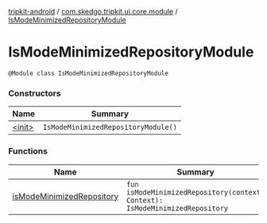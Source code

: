 [tripkit-android](../../index.md) / [com.skedgo.tripkit.ui.core.module](../index.md) / [IsModeMinimizedRepositoryModule](./index.md)

# IsModeMinimizedRepositoryModule

`@Module class IsModeMinimizedRepositoryModule`

### Constructors

| Name | Summary |
|---|---|
| [&lt;init&gt;](-init-.md) | `IsModeMinimizedRepositoryModule()` |

### Functions

| Name | Summary |
|---|---|
| [isModeMinimizedRepository](is-mode-minimized-repository.md) | `fun isModeMinimizedRepository(context: Context): IsModeMinimizedRepository` |
